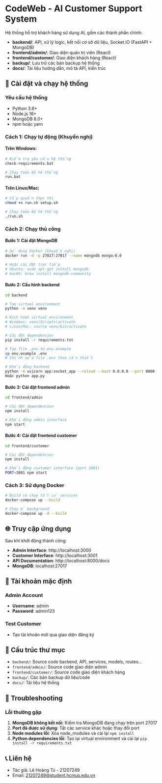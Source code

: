 # CodeWeb - AI Customer Support System

Hệ thống hỗ trợ khách hàng sử dụng AI, gồm các thành phần chính:

- **backend/**: API, xử lý logic, kết nối cơ sở dữ liệu, Socket.IO (FastAPI + MongoDB)
- **frontend/admin/**: Giao diện quản trị viên (React)
- **frontend/customer/**: Giao diện khách hàng (React)
- **backup/**: Lưu trữ các bản backup hệ thống
- **docs/**: Tài liệu hướng dẫn, mô tả API, kiến trúc

## 🚀 Cài đặt và chạy hệ thống

### Yêu cầu hệ thống
- Python 3.8+
- Node.js 16+
- MongoDB 6.0+
- npm hoặc yarn

### Cách 1: Chạy tự động (Khuyến nghị)

#### Trên Windows:
```bash
# Kiểm tra yêu cầu hệ thống
check-requirements.bat

# Chạy toàn bộ hệ thống
run.bat
```

#### Trên Linux/Mac:
```bash
# Cấp quyền thực thi
chmod +x run.sh setup.sh

# Chạy toàn bộ hệ thống
./run.sh
```

### Cách 2: Chạy thủ công

#### Bước 1: Cài đặt MongoDB
```bash
# Sử dụng Docker (khuyến nghị)
docker run -d -p 27017:27017 --name mongodb mongo:6.0

# Hoặc cài đặt trực tiếp
# Ubuntu: sudo apt-get install mongodb
# macOS: brew install mongodb-community
```

#### Bước 2: Cấu hình backend
```bash
cd backend

# Tạo virtual environment
python -m venv venv

# Kích hoạt virtual environment
# Windows: venv\Scripts\activate
# Linux/Mac: source venv/bin/activate

# Cài đặt dependencies
pip install -r requirements.txt

# Tạo file .env từ env.example
cp env.example .env
# Chỉnh sửa file .env theo cần thiết

# Khởi động backend
python -m uvicorn app:socket_app --reload --host 0.0.0.0 --port 8000
Hoặc python app.py
```

#### Bước 3: Cài đặt frontend admin
```bash
cd frontend/admin

# Cài đặt dependencies
npm install

# Khởi động admin interface
npm start
```

#### Bước 4: Cài đặt frontend customer
```bash
cd frontend/customer

# Cài đặt dependencies
npm install

# Khởi động customer interface (port 3001)
PORT=3001 npm start
```

### Cách 3: Sử dụng Docker
```bash
# Build và chạy tất cả services
docker-compose up --build

# Chạy ở background
docker-compose up -d --build
```

## 🌐 Truy cập ứng dụng

Sau khi khởi động thành công:
- **Admin Interface**: http://localhost:3000
- **Customer Interface**: http://localhost:3001
- **API Documentation**: http://localhost:8000/docs
- **MongoDB**: localhost:27017

## 🔐 Tài khoản mặc định

### Admin Account
- **Username**: admin
- **Password**: admin123

### Test Customer
- Tạo tài khoản mới qua giao diện đăng ký

## 📁 Cấu trúc thư mục
- `backend/`: Source code backend, API, services, models, routes...
- `frontend/admin/`: Source code giao diện admin
- `frontend/customer/`: Source code giao diện khách hàng
- `backup/`: Các bản backup dữ liệu/code
- `docs/`: Tài liệu hệ thống

## 🐛 Troubleshooting

### Lỗi thường gặp
1. **MongoDB không kết nối**: Kiểm tra MongoDB đang chạy trên port 27017
2. **Port đã được sử dụng**: Tắt các service khác hoặc thay đổi port
3. **Node modules lỗi**: Xóa node_modules và cài lại `npm install`
4. **Python dependencies lỗi**: Tạo lại virtual environment và cài lại `pip install -r requirements.txt`

## 📞 Liên hệ
- Tác giả: Lê Hoàng Tú - 21207249
- Email: 21207249@student.hcmus.edu.vn
